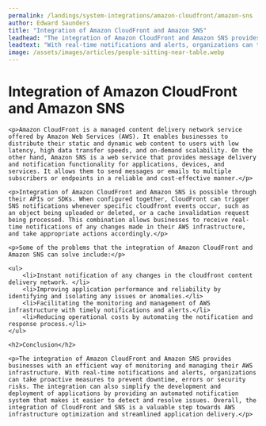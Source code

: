 ```yaml
---
permalink: /landings/system-integrations/amazon-cloudfront/amazon-sns
author: Edward Saunders
title: "Integration of Amazon CloudFront and Amazon SNS"
leadhead: "The integration of Amazon CloudFront and Amazon SNS provides businesses with an efficient way of monitoring and managing their AWS infrastructure"
leadtext: "With real-time notifications and alerts, organizations can take proactive measures to prevent downtime, errors or security risks. The integration can also simplify the development and deployment of applications by providing an automated notification system that makes it easier to detect and resolve issues. Overall, the integration of CloudFront and SNS is a valuable step towards AWS infrastructure optimization and streamlined application delivery."
image: /assets/images/articles/people-sitting-near-table.webp
---
```

<div class="arttext">
	<h1>Integration of Amazon CloudFront and Amazon SNS</h1>

	<p>Amazon CloudFront is a managed content delivery network service offered by Amazon Web Services (AWS). It enables businesses to distribute their static and dynamic web content to users with low latency, high data transfer speeds, and on-demand scalability. On the other hand, Amazon SNS is a web service that provides message delivery and notification functionality for applications, devices, and services. It allows them to send messages or emails to multiple subscribers or endpoints in a reliable and cost-effective manner.</p>

	<p>Integration of Amazon CloudFront and Amazon SNS is possible through their APIs or SDKs. When configured together, CloudFront can trigger SNS notifications whenever specific cloudfront events occur, such as an object being uploaded or deleted, or a cache invalidation request being processed. This combination allows businesses to receive real-time notifications of any changes made in their AWS infrastructure, and take appropriate actions accordingly.</p>

	<p>Some of the problems that the integration of Amazon CloudFront and Amazon SNS can solve include:</p>

	<ul>
		<li>Instant notification of any changes in the cloudfront content delivery network. </li>
		<li>Improving application performance and reliability by identifying and isolating any issues or anomalies.</li>
		<li>Facilitating the monitoring and management of AWS infrastructure with timely notifications and alerts.</li>
		<li>Reducing operational costs by automating the notification and response process.</li>
	</ul>

	<h2>Conclusion</h2>

	<p>The integration of Amazon CloudFront and Amazon SNS provides businesses with an efficient way of monitoring and managing their AWS infrastructure. With real-time notifications and alerts, organizations can take proactive measures to prevent downtime, errors or security risks. The integration can also simplify the development and deployment of applications by providing an automated notification system that makes it easier to detect and resolve issues. Overall, the integration of CloudFront and SNS is a valuable step towards AWS infrastructure optimization and streamlined application delivery.</p>

</div>